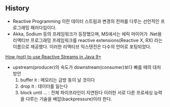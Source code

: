 ## History

* Reactive Programming 이란 데이터 스트림과 변경의 전파를 다루는 선언적인 프로그래밍 패러다임이다. 
* Akka, Sodium 등의 프레임워크가 등장했으며, MS에서는 에릭 마이어가 .Net용 리액티브 프로그래밍 프레임워크를 reactive extensions(Reactive X, RX) 라는 이름으로 제공했다. 이러한 리액티브 익스텐전은 다수의 언어로 포팅되었다.

[How (not) to use Reactive Streams in Java 9+](https://blog.softwaremill.com/how-not-to-use-reactive-streams-in-java-9-7a39ea9c2cb3)
* upstream(producer)의 속도가 downstream(consumer)보다 빠를 때의 대처 방안
  1. buffer it : 메모리는 금방 동이 날 것이다
  2. drop it : 데이터를 잃는다
  3. block until ... : 전체 파이프라인이 지연된다
  이러한 서로 다른 프로세싱 능력을 다루는 기술을 배압(backpressure)이라 한다.
  